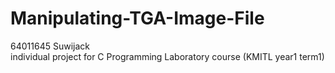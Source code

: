 # Manipulating-TGA-Image-File
64011645 Suwijack <br /> individual project for C Programming Laboratory course (KMITL year1 term1) 
